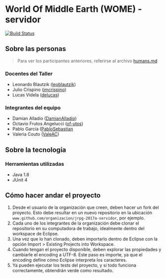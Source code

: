 # World Of Middle Earth (WOME) - servidor

[![Build Status](https://travis-ci.org/LaInerteBarraDeCarbon/jrpg-2017a-servidor.svg?branch=master)](https://travis-ci.org/LaInerteBarraDeCarbon/jrpg-2017a-servidor)

## Sobre las personas

> Para ver los participantes anteriores, referirse al archivo [humans.md](humans.md)

### Docentes del Taller

* Leonardo Blautzik ([leoblautzik](https://github.com/leoblautzik))
* Julio Crispino ([jmcrispino](https://github.com/jmcrispino))
* Lucas Videla ([delucas](https://github.com/delucas))

### Integrantes del equipo

* Damian Alladio ([DamianAlladio](https://github.com/DamianAlladio)) 
* Octavio Frutos Angelucci ([of-utos](https://github.com/of-utos)) 
* Pablo García ([PabloSebastian](https://github.com/PabloSebastian)
* Valeria Couto ([ValeAC](https://github.com/ValeAC)) 

## Sobre la tecnología

### Herramientas utilizadas

* Java 1.8
* JUnit 4

## Cómo hacer andar el proyecto

1. Desde el usuario de la organización que creen, deben hacer un fork del proyecto. Esto debe resultar en un nuevo repositorio en la ubicación `www.github.com/organizacion/jrpg-2017a-servidor`, por ejemplo.
2. Cada uno de los integrantes de la organización debe clonar el repositorio en su computadora de trabajo, idealmente dentro del workspace de Eclipse.
3. Una vez que lo han clonado, deben importarlo dentro de Eclipse con la opción Import > Existing Projects into Workspace.
4. Cuando tengan el proyecto disponible, deben explorar las propiedades y cambiarle el encoding a UTF-8. Este paso es importe, ya que el encoding define cómo Eclipse interpreta los caracteres.
5. Ya pueden ejecutar los tests del proyecto, y si todo funciona correctamente, obtendrán verde como resultado.